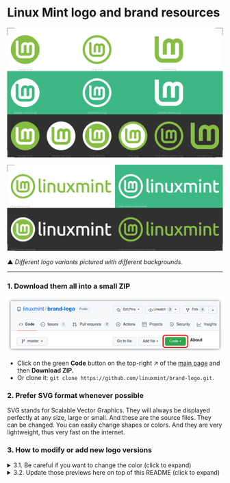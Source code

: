 # Linux Mint logo and brand resources

![90-preview/preview.png](90-preview/preview.png)

![90-preview/preview-names.png](90-preview/preview-names.png)

▲ *Different logo variants pictured with different backgrounds.*

---

### 1. Download them all into a small ZIP

![](90-preview/GitHub-code-button.png)

* Click on the green **Code** button on the top-right ↗ of the [main page](https://github.com/linuxmint/brand-logo) and then **Download ZIP.**
* Or clone it: `git clone https://github.com/linuxmint/brand-logo.git`.

### 2. Prefer SVG format whenever possible

SVG stands for Scalable Vector Graphics. They will always be displayed perfectly at any size, large or small. And these are the source files. They can be changed. You can easily change shapes or colors. And they are very lightweight, thus very fast on the internet.

### 3. How to modify or add new logo versions

<details>
<summary>3.1. Be careful if you want to change the color (click to expand)</summary>

If you want to change the color on the "Lm" logo, open it in Inkscape and change it. There is nothing intricate there. But if you want to change the color on the name (i.e. "linuxmint"), you must change both the fill and the stroke color.

That stroke has some thickness and was added to increase the font weight. Thus, you need to change both the fill and the stroke color on the name or else you end up with a typography that gets "choked" by an outline overprint of a different color. This:  

![](90-preview/ring-name-BAD-EXAMPLE.png)

That's bad. To avoid this "choking" outline of a different color, set the stroke paint to the same color as the one used for the fill. You can change both of those fill and stroke colors in the same Fill and Stroke dialog (Shift+Ctrl+F), under 2 different tabs, in Inkscape.

Alternately, you could just use any simple text editor to search and replace the current official color all across the SVG file. This works for the name and for the logo. In the SVG files, the colors are written in hex format (hex = short for hexadecimal). For example, the current official color, at the time of this writing, is set as `#86be43`. (Prefer using lower case letters.) 

So, you could just open some logo such as "ring-name.svg" in some simple text editor, such as Xed or Gedit. And then do a search and replace from `#86be43` to... say `#123abc` for example. It doesn't work? It is quite possible we moved to some other color. You can use any color picker to find which color we are currently using. Just make sure you set your color picker to express colors in hex values, and with lower case letters: `#123abc`, for example.

And, if you want to change the color on many logo versions, and you hate doing repetitive work, then you could just use some simple terminal command to do so. Example:  

```
cd ~/Downloads/brand-logo-master # go where you downloaded and extracted
sed -i 's/\#86be43/\#123abc/g' *.svg # replace 86be43 and 123abc as needed
```

You've just changed all logo files in a split second !
</details>

<details>
<summary>3.2. Update those previews here on top of this README (click to expand)</summary>

The preview files are located in the `90-preview` sub-directory. The different logo versions that appear in `preview.svg` and `preview-names.svg` are placed there as a link. So, if you make changes to a logo that already exists, those changes are automatically applied in the SVG preview files. But you still have to update the PNG preview by an export. To get this, open Inkscape and do: File > Export page as PNG. Keep the same file name to replace the old PNG with your update.

GitHub now allows displaying of SVG files, but it doesn't work when there are linked images in it. That's why we need to export to PNG file format.

If you add or remove some logo version, you will have to edit the SVG preview file(s), or create new ones. And then you need to export to PNG, and make sure those PNGs appear correctly in this `README.md`.
</details>